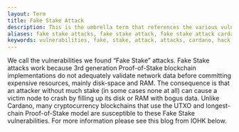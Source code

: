 ```yaml
---
layout: Term
title: Fake Stake Attack
description: This is the umbrella term that references the various vulnerabilities of Proof-of-Stake cryptocurrencies like Cardano. 
aliases: fake stake attacks, fake stake attack, fake stake attack cardano, cardano hack, PoS hacks, proof-of-stake hacks, proof-of-stake attacks, proof-of-stake vulnerabilities, utxo model hacks
keywords: vulnerabilities, fake, stake, attack, attacks, cardano, hack, hacks, PoSv3, 3rd-generation, blockchain, PoS, ada, 51%
---
```


We call the vulnerabilities we found “Fake Stake” attacks. Fake Stake attacks work because 3rd generation Proof-of-Stake blockchain implementations do not adequately validate network data before committing expensive resources, mainly disk-space and RAM. The consequence is that an attacker without much stake (in some cases none at all) can cause a victim node to crash by filling up its disk or RAM with bogus data. Unlike Cardano, many cryptocurrency blockchains that use the UTXO and longest-chain Proof-of-Stake model are susceptible to these Fake Stake vulnerabilities. For more information please see this blog from IOHK below.